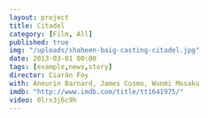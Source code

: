 ```yaml
---
layout: project
title: Citadel
category: [Film, All]
published: true
img: "/uploads/shaheen-baig-casting-citadel.jpg"
date: 2013-03-01 00:00
tags: [example,news,story]
director: Ciarán Foy
with: Aneurin Barnard, James Cosmo, Wunmi Mosaku
imdb: "http://www.imdb.com/title/tt1641975/"
video: 0lrx3j6c9h
---
```



